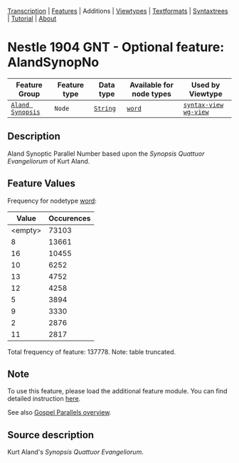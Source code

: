 <a name="start"></a>
<div class="hidden-content"><a href="../transcription.md">Transcription</a> | <a href="../features/README.md#start">Features</a> | Additions | <a href="../viewtypes.md#start">Viewtypes</a> | <a href="../textformats.md#start">Textformats</a> |  <a href="../syntaxtrees.md#start">Syntaxtrees</a> | <a href="../tutorial/README.md#start">Tutorial</a>  | <a href="../about.md#start">About</a></div>

# Nestle 1904 GNT - Optional feature: AlandSynopNo

Feature Group | Feature type |Data type |Available for node types | Used by Viewtype 
---|---|---|---|---
[`Aland Synopsis`](featuresbyfeaturegroup.md#aland-synoptics)|`Node`|[`String`](featuresbydatatype.md#string)| [`word`](featuresbynodetype.md#word) |[`syntax-view`](../syntax-view.md#start) [`wg-view`](../wg-view.md#start) 

## Description

Aland Synoptic Parallel Number based upon the *Synopsis Quattuor Evangeliorum* of Kurt Aland.

## Feature Values

Frequency for nodetype [word](featuresbynodetype.md#word):

Value|Occurences
---|---
&lt;empty&gt;|73103
8|13661
16|10455
10|6252
13|4752
12|4258
5|3894
9|3330
2|2876
11|2817

Total frequency of feature: 137778. Note: table truncated.

## Note

To use this feature, please load the additional feature module. You can find detailed instruction [here](README.md#adding-the-features).

See also [Gospel Parallels overview](https://www.bible-researcher.com/parallels.html).

## Source description

Kurt Aland's *Synopsis Quattuor Evangeliorum*.
 
